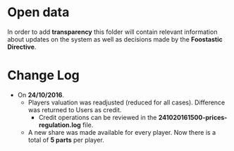 
Open data
=========

In order to add **transparency** this folder will contain relevant information about updates on the system as well as decisions made by the **Foostastic Directive**.


Change Log
===
- On **24/10/2016**. 
  - Players valuation was readjusted (reduced for all cases). Difference was returned to Users as credit.
    - Credit operations can be reviewed in the **241020161500-prices-regulation.log** file.
  - A new share was made available for every player. Now there is a total of **5 parts** per player.

